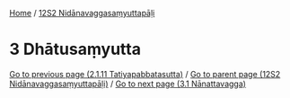 
[Home](/) / [12S2 Nidānavaggasaṃyuttapāḷi](../12S2.md)

# 3 Dhātusaṃyutta


[Go to previous page (2.1.11 Tatiyapabbatasutta)](2/2.1/2.1.11.md) / [Go to parent page (12S2 Nidānavaggasaṃyuttapāḷi)](0.md) / [Go to next page (3.1 Nānattavagga)](3/3.1.md)


